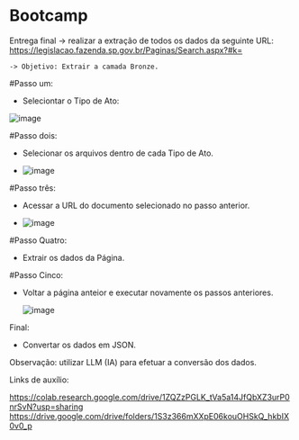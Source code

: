 # Bootcamp

Entrega final
 -> realizar a extração de todos os dados da seguinte URL: https://legislacao.fazenda.sp.gov.br/Paginas/Search.aspx?#k=
    
    -> Objetivo: Extrair a camada Bronze.

#Passo um: 

  - Seleciontar o Tipo de Ato:

![image](https://github.com/user-attachments/assets/3c9989ed-365f-4433-ba7c-e347fb4431b5)


#Passo dois:

  - Selecionar os arquivos dentro de cada Tipo de Ato.
 
  - ![image](https://github.com/user-attachments/assets/ccbe0749-6eb1-4d76-a26e-8b6e173581c3)

#Passo três:

  - Acessar a URL do documento selecionado no passo anterior.

  - ![image](https://github.com/user-attachments/assets/c541d419-8650-491d-bd5a-876e165fb47a)


#Passo Quatro:

  - Extrair os dados da Página.

#Passo Cinco:

  - Voltar a página anteior e executar novamente os passos anteriores.

    ![image](https://github.com/user-attachments/assets/5532207c-3594-42a9-bcfd-20eacff4e493)


Final:
  
  - Convertar os dados em JSON.


Observação: utilizar LLM (IA) para efetuar a conversão dos dados.

Links de auxílio:

https://colab.research.google.com/drive/1ZQZzPGLK_tVa5a14JfQbXZ3urP0nrSvN?usp=sharing
https://drive.google.com/drive/folders/1S3z366mXXpE06kouOHSkQ_hkbIX0v0_p
